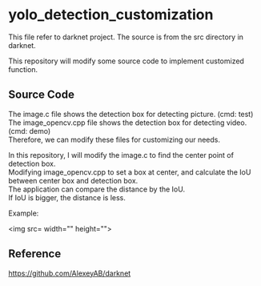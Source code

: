# yolo_detection_customization
This file refer to darknet project. The source is from the src directory in darknet.

This repository will modify some source code to implement customized function.  

## Source Code
The image.c file shows the detection box for detecting picture. (cmd: test)  
The image_opencv.cpp file shows the detection box for detecting video. (cmd: demo)  
Therefore, we can modify these files for customizing our needs.  

In this repository, I will modify the image.c to find the center point of detection box.  
Modifying image_opencv.cpp to set a box at center, and calculate the IoU between center box and detection box.  
The application can compare the distance by the IoU.  
If IoU is bigger, the distance is less.  

Example:  

<img src= width="" height="">

## Reference
https://github.com/AlexeyAB/darknet
